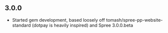 3.0.0
-----

* Started gem development, based loosely off tomash/spree-pp-website-standard (dotpay is heavily inspired) and Spree 3.0.0.beta
